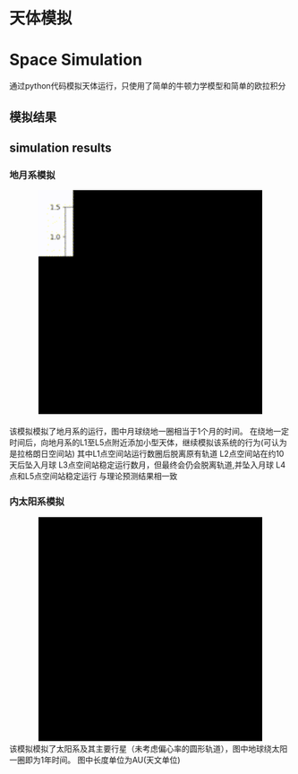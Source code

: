# 天体模拟
# Space Simulation
通过python代码模拟天体运行，只使用了简单的牛顿力学模型和简单的欧拉积分
## 模拟结果

## simulation results
### 地月系模拟
<div align="center"> <img src="/results/地月拉格朗日点模拟结果.gif" width = 400 height = 400 /> </div>
<br>该模拟模拟了地月系的运行，图中月球绕地一圈相当于1个月的时间。
在绕地一定时间后，向地月系的L1至L5点附近添加小型天体，继续模拟该系统的行为(可认为是拉格朗日空间站)
其中L1点空间站运行数圈后脱离原有轨道
L2点空间站在约10天后坠入月球
L3点空间站稳定运行数月，但最终会仍会脱离轨道,并坠入月球
L4点和L5点空间站稳定运行
与理论预测结果相一致

### 内太阳系模拟
<div align="center"> <img src="/results/内太阳系模拟.gif" width = 400 height = 400 /> </div>
该模拟模拟了太阳系及其主要行星（未考虑偏心率的圆形轨道），图中地球绕太阳一圈即为1年时间。
图中长度单位为AU(天文单位)